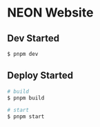 # NEON Website

## Dev Started

```bash
$ pnpm dev
```

## Deploy Started

```bash
# build
$ pnpm build

# start
$ pnpm start
```
